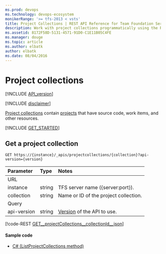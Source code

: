 ```yaml
---
ms.prod: devops
ms.technology: devops-ecosystem
monikerRange: '>= tfs-2013 < vsts'
title: Project Collections | REST API Reference for Team Foundation Server
description: Work with project collections programmatically using the REST APIs for Team Foundation Server.
ms.assetid: 8172F58D-5131-4571-91D0-C1E11B05C4FE
ms.manager: douge
ms.topic: article
ms.author: elbatk
author: elbatk
ms.date: 08/04/2016
---
```


# Project collections
[!INCLUDE [API_version](../_data/version-preview2.md)]

[!INCLUDE [disclaimer](../_data/disclaimer.md)]

[Project collections](http://msdn.microsoft.com/en-us/library/dd236915.aspx) contain [projects](./projects.md) that have source code, work items, and other resources.

[!INCLUDE [GET_STARTED](../_data/get-started.md)]

## Get a project collection
<a id="GetProjectCollection"></a>

```no-highlight
GET https://{instance}/_apis/projectcollections/{collection}?api-version={version}
```

| Parameter   | Type   | Notes                                                                                                                       
|:------------|:-------|:----------------------------------------------------------------------------------------------------------------------------
| URL
| instance    | string | TFS server name ({server:port}).
| collection  | string | Name or ID of the project collection.                                                     
| Query
| api-version | string | [Version](../../concepts/rest-api-versioning.md) of the API to use.

[!code-REST [GET__projectCollections__collectionId__json](./_data/projectCollections/GET__projectCollections__collectionId_.json)]

#### Sample code

* [C# (ListProjectCollections method)](https://github.com/Microsoft/vsts-dotnet-samples/blob/master/ClientLibrary/Snippets/Microsoft.TeamServices.Samples.Client/ProjectsAndTeams/ProjectCollectionsSample.cs#L14)